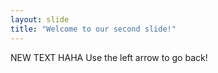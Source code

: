 ```yaml
---
layout: slide
title: "Welcome to our second slide!"
---
```

NEW TEXT HAHA
Use the left arrow to go back!
